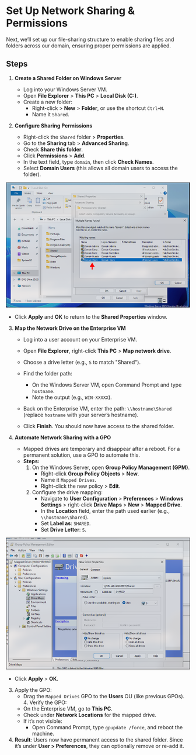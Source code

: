 # Set Up Network Sharing & Permissions

Next, we’ll set up our file-sharing structure to enable sharing files and folders across our domain, ensuring proper permissions are applied.

## Steps

1. **Create a Shared Folder on Windows Server**
   - Log into your Windows Server VM.
   - Open **File Explorer** > **This PC** > **Local Disk (C:)**.
   - Create a new folder:
     - Right-click > **New** > **Folder**, or use the shortcut `Ctrl+N`.
     - Name it `Shared`.

2. **Configure Sharing Permissions**
   - Right-click the `Shared` folder > **Properties**.
   - Go to the **Sharing** tab > **Advanced Sharing**.
   - Check **Share this folder**.
   - Click **Permissions** > **Add**.
   - In the text field, type `domain`, then click **Check Names**.
   - Select **Domain Users** (this allows all domain users to access the folder).

<p align="center">
   <img src="https://github.com/JBrunoX/Help-Desk-Lab/blob/main/images/ShardFolderDomain.png">
</p>

   - Click **Apply** and **OK** to return to the **Shared Properties** window.

3. **Map the Network Drive on the Enterprise VM**
   - Log into a user account on your Enterprise VM.
   - Open **File Explorer**, right-click **This PC** > **Map network drive**.
   - Choose a drive letter (e.g., `S` to match "Shared").
   - Find the folder path:
     - On the Windows Server VM, open Command Prompt and type `hostname`.
     - Note the output (e.g., `WIN-XXXXX`).
   - Back on the Enterprise VM, enter the path: `\\hostname\Shared` (replace `hostname` with your server’s hostname).



   - Click **Finish**. You should now have access to the shared folder.

4. **Automate Network Sharing with a GPO**
   - Mapped drives are temporary and disappear after a reboot. For a permanent solution, use a GPO to automate this.
   - **Steps:**
     1. On the Windows Server, open **Group Policy Management (GPM)**.
        - Right-click **Group Policy Objects** > **New**.
        - Name it `Mapped Drives`.
        - Right-click the new policy > **Edit**.
     2. Configure the drive mapping:
        - Navigate to **User Configuration** > **Preferences** > **Windows Settings** > right-click **Drive Maps** > **New** > **Mapped Drive**.
        - In the **Location** field, enter the path used earlier (e.g., `\\hostname\Shared`).
        - Set **Label as**: `SHARED`.
        - Set **Drive Letter**: `S`.

<p align="center">
   <img src="https://github.com/JBrunoX/Help-Desk-Lab/blob/main/images/mapDriveProp.png">
</p>

 - Click **Apply** > **OK**.
  3. Apply the GPO:
      - Drag the `Mapped Drives` GPO to the **Users** OU (like previous GPOs).
    4. Verify the GPO:
      - On the Enterprise VM, go to **This PC**.
      - Check under **Network Locations** for the mapped drive.
      - If it’s not visible:
         - Open Command Prompt, type `gpupdate /force`, and reboot the machine.
  5. **Result**: Users now have permanent access to the shared folder. Since it’s under **User > Preferences**, they can optionally remove or re-add it.
